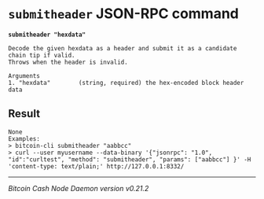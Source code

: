 `submitheader` JSON-RPC command
===============================

**`submitheader "hexdata"`**

```
Decode the given hexdata as a header and submit it as a candidate chain tip if valid.
Throws when the header is invalid.

Arguments
1. "hexdata"        (string, required) the hex-encoded block header data
```

Result
------

```
None
Examples:
> bitcoin-cli submitheader "aabbcc"
> curl --user myusername --data-binary '{"jsonrpc": "1.0", "id":"curltest", "method": "submitheader", "params": ["aabbcc"] }' -H 'content-type: text/plain;' http://127.0.0.1:8332/
```

***

*Bitcoin Cash Node Daemon version v0.21.2*
